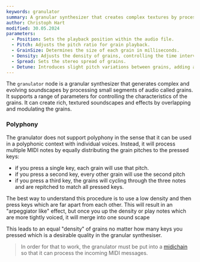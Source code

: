 ```yaml
---
keywords: granulator
summary: A granular synthesizer that creates complex textures by processing small audio segments called grains.
author: Christoph Hart
modified: 30.05.2024
parameters: 
  - Position: Sets the playback position within the audio file. 
  - Pitch: Adjusts the pitch ratio for grain playback. 
  - GrainSize: Determines the size of each grain in milliseconds. 
  - Density: Adjusts the density of grains, controlling the time interval between the start of each grain. Higher values result in more frequent grain generation.
  - Spread: Sets the stereo spread of grains.
  - Detune: Introduces slight pitch variations between grains, adding a detuned effect. 
---
```


The `granulator` node is a granular synthesizer that generates complex and evolving soundscapes by processing small segments of audio called grains. It supports a range of parameters for controlling the characteristics of the grains. It can create rich, textured soundscapes and effects by overlapping and modulating the grains.

### Polyphony

The granulator does not support polyphony in the sense that it can be used in a polyphonic context with individual voices. Instead, it will process multiple MIDI notes by equally distributing the grain pitches to the pressed keys:

- if you press a single key, each grain will use that pitch. 
- if you press a second key, every other grain will use the second pitch
- if you press a third key, the grains will cycling through the three notes and are repitched to match all pressed keys.

The best way to understand this procedure is to use a low density and then press keys which are far apart from each other. This will result in an "arpeggiator like" effect, but once you up the density or play notes which are more tightly voiced, it will merge into one sound scape

This leads to an equal "density" of grains no matter how many keys you pressed which is a desirable quality in the granular synthesiser.

> In order for that to work, the granulator must be put into a [midichain](/scriptnode/list/container/midichain) so that it can process the incoming MIDI messages.